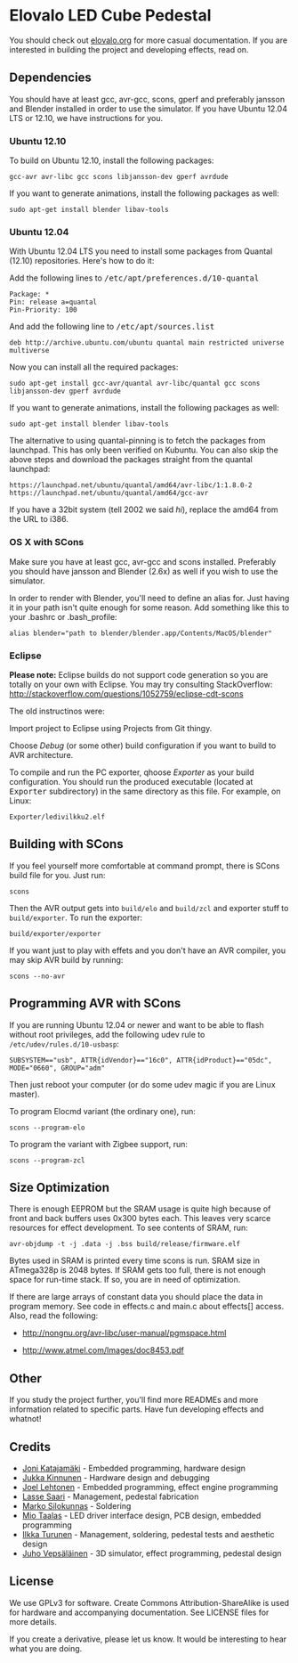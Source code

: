 <!-- -*- mode: markdown; coding: utf-8 -*- -->

# Elovalo LED Cube Pedestal

You should check out [elovalo.org](http://elovalo.org/) for more casual documentation. If you are interested in building the project and developing effects, read on.

## Dependencies

You should have at least gcc, avr-gcc, scons, gperf and preferably
jansson and Blender installed in order to use the simulator. If you
have Ubuntu 12.04 LTS or 12.10, we have instructions for you.

### Ubuntu 12.10

To build on Ubuntu 12.10, install the following packages:

    gcc-avr avr-libc gcc scons libjansson-dev gperf avrdude

If you want to generate animations, install the following packages as well:

    sudo apt-get install blender libav-tools

### Ubuntu 12.04

With Ubuntu 12.04 LTS you need to install some packages from Quantal (12.10)
repositories. Here's how to do it:

Add the following lines to <tt>/etc/apt/preferences.d/10-quantal</tt>

    Package: *
    Pin: release a=quantal
    Pin-Priority: 100

And add the following line to <tt>/etc/apt/sources.list</tt>

    deb http://archive.ubuntu.com/ubuntu quantal main restricted universe multiverse

Now you can install all the required packages:

    sudo apt-get install gcc-avr/quantal avr-libc/quantal gcc scons libjansson-dev gperf avrdude

If you want to generate animations, install the following packages as well:

    sudo apt-get install blender libav-tools

The alternative to using quantal-pinning is to fetch the packages from
launchpad. This has only been verified on Kubuntu. You can also skip
the above steps and download the packages straight from the quantal
launchpad:
	
	https://launchpad.net/ubuntu/quantal/amd64/avr-libc/1:1.8.0-2
	https://launchpad.net/ubuntu/quantal/amd64/gcc-avr

If you have a 32bit system (tell 2002 we said *hi*), replace the amd64
from the URL to i386.

### OS X with SCons

Make sure you have at least gcc, avr-gcc and scons
installed. Preferably you should have jansson and Blender (2.6x) as
well if you wish to use the simulator.

In order to render with Blender, you'll need to define an alias
for. Just having it in your path isn't quite enough for some
reason. Add something like this to your .bashrc or .bash\_profile:

    alias blender="path to blender/blender.app/Contents/MacOS/blender"

### Eclipse 

**Please note:** Eclipse builds do not support code generation so you
are totally on your own with Eclipse. You may try consulting
StackOverflow:
http://stackoverflow.com/questions/1052759/eclipse-cdt-scons

The old instructinos were:

Import project to Eclipse using Projects from Git thingy.

Choose *Debug* (or some other) build configuration if you want to
build to AVR architecture.

To compile and run the PC exporter, qhoose *Exporter* as your build
configuration. You should run the produced executable (located at
<tt>Exporter</tt> subdirectory) in the same directory as this
file. For example, on Linux:

    Exporter/ledivilkku2.elf

## Building with SCons

If you feel yourself more comfortable at command prompt, there is
SCons build file for you. Just run:

    scons

Then the AVR output gets into `build/elo` and `build/zcl` and exporter
stuff to `build/exporter`. To run the exporter:

    build/exporter/exporter

If you want just to play with effets and you don't have an AVR compiler,
you may skip AVR build by running:

    scons --no-avr

## Programming AVR with SCons

If you are running Ubuntu 12.04 or newer and want to be able to flash without
root privileges, add the following udev rule to `/etc/udev/rules.d/10-usbasp`:

    SUBSYSTEM=="usb", ATTR{idVendor}=="16c0", ATTR{idProduct}=="05dc", MODE="0660", GROUP="adm"

Then just reboot your computer (or do some udev magic if you are Linux master).

To program Elocmd variant (the ordinary one), run:

    scons --program-elo
	
To program the variant with Zigbee support, run:

    scons --program-zcl

## Size Optimization

There is enough EEPROM but the SRAM usage is quite high because of
front and back buffers uses 0x300 bytes each. This leaves very scarce
resources for effect development. To see contents of SRAM, run:

    avr-objdump -t -j .data -j .bss build/release/firmware.elf

Bytes used in SRAM is printed every time scons is run. SRAM size in
ATmega328p is 2048 bytes. If SRAM gets too full, there is not enough
space for run-time stack. If so, you are in need of optimization.

If there are large arrays of constant data you should place the data
in program memory. See code in effects.c and main.c about effects[]
access. Also, read the following:

- http://nongnu.org/avr-libc/user-manual/pgmspace.html

- http://www.atmel.com/Images/doc8453.pdf

## Other

If you study the project further, you'll find more READMEs and more information related to specific parts. Have fun developing effects and whatnot!

## Credits

* [Joni Katajamäki](https://github.com/katis) - Embedded programming, hardware design 
* [Jukka Kinnunen](https://github.com/resutoor) - Hardware design and debugging
* [Joel Lehtonen](https://github.com/Zouppen/) - Embedded programming, effect engine programming
* [Lasse Saari](https://github.com/lassesaari) - Management, pedestal fabrication
* [Marko Silokunnas](https://github.com/marant) - Soldering
* [Mio Taalas](https://github.com/mtaalas/) - LED driver interface design, PCB design,
  embedded programming
* [Ilkka Turunen](https://github.com/ile2/) - Management, soldering, pedestal
  tests and aesthetic design
* [Juho Vepsäläinen](https://github.com/bebraw/) - 3D simulator, effect programming, pedestal
  design

## License

We use GPLv3 for software. Create Commons Attribution-ShareAlike is used for hardware and accompanying documentation. See LICENSE files for more details.

If you create a derivative, please let us know. It would be interesting to hear what you are doing.

